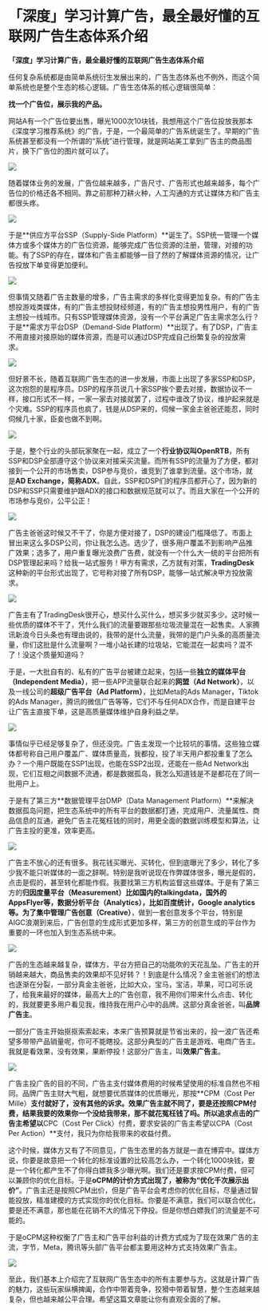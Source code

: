 #  「深度」学习计算广告，最全最好懂的互联网广告生态体系介绍   
  
**「深度」学习计算广告，最全最好懂的互联网广告生态体系介绍**  
  
  
任何复杂系统都是由简单系统衍生发展出来的，广告生态体系也不例外，而这个简单系统也是整个生态的核心逻辑。广告生态体系的核心逻辑很简单：  
  
  
**找一个广告位，展示我的产品。**  
  
  
网站A有一个广告位要出售，曝光1000次10块钱，我想用这个广告位投放我那本《深度学习推荐系统》的广告，于是，一个最简单的广告系统诞生了。早期的广告系统甚至都没有一个所谓的“系统”进行管理，就是网站美工拿到广告主的商品图片，换下广告位的图片就可以了。  
  
![](./img/ads/fde67b2448659210349294d67bd016f2.png)  
  
  
随着媒体业务的发展，广告位越来越多，广告尺寸、广告形式也越来越多，每个广告位的价格还各不相同。靠之前那种刀耕火种，人工沟通的方式让媒体方和广告主都很头疼。  
  
  
![](./img/ads/a5cce97fa15daa533586fb1608a21863.png)  
  
  
于是**供应方平台SSP（Supply-Side Platform）**诞生了。SSP统一管理一个媒体方或多个媒体方的广告位资源，能够完成广告位资源的注册，管理，对接的功能。有了SSP的存在，媒体和广告主都能够一目了然的了解媒体资源的情况，让广告投放下单变得更加便利。  
  
  
![](./img/ads/7fc931123c6ad257392f6a9347f2f863.png)  
  
  
但事情又随着广告主数量的增多，广告主需求的多样化变得更加复杂。有的广告主想投游戏类媒体，有的广告主想投财经频道，有的广告主想投男性用户，有的广告主想投一线城市。只有SSP管理媒体资源，没有一个平台满足广告主需求怎么行？于是**需求方平台DSP（Demand-Side Platform）**出现了。有了DSP，广告主不用直接对接原始的媒体资源，而是可以通过DSP完成自己纷繁复杂的投放需求。  
  
  
![](./img/ads/78e9f3c898dbe8a6caeaf5cb5e85829b.png)  
  
  
但好景不长，随着互联网广告生态的进一步发展，市面上出现了多家SSP和DSP，这次抱怨的是程序员。DSP的程序员说几十家SSP挨个要去对接，数据协议不一样，接口形式不一样，一家一家去对接就罢了，过程中谁改了协议，维护起来就是个灾难。SSP的程序员也疯了，钱是从DSP来的，伺候一家金主爸爸还能忍，同时伺候几十家，臣妾也做不到啊。  
  
  
![](./img/ads/edaeb1c7cc8d846e9e432de6b9a586ef.png)  
  
  
于是，整个行业的头部玩家聚在一起，成立了一个**行业协议叫OpenRTB**，所有SSP和DSP全部遵守这个协议来对接采买流量。而所有SSP的流量为了方便，都对接到一个公开的市场售卖，DSP参与竞价，谁竞到了谁拿到流量。这个市场，就是**AD Exchange，简称ADX**。自此，SSP和DSP们的程序员都开心了，因为新的DSP和SSP只需要维护跟ADX的接口和数据规范就可以了。而且大家在一个公开的市场参与竞价，公平公正！  
  
  
![](./img/ads/da1c089e9ac6737bc54c1057594edd87.png)  
  
  
广告主爸爸这时候又不干了，你是方便对接了，DSP的建设门槛降低了。市面上冒出来这么多DSP公司，你让我怎么选。选少了，很多用户覆盖不到影响产品推广效果；选多了，用户重复曝光浪费广告费，就没有一个什么大一统的平台把所有DSP管理起来吗？给我一站式服务！甲方有需求，乙方就有对策，**TradingDesk**这种新的平台形式出现了，它号称对接了所有DSP，能够一站式解决甲方投放需求。  
  
  
![](./img/ads/72e368a288d58505705b04445a1876c0.png)  
  
  
广告主有了TradingDesk很开心，想买什么买什么，想买多少就买多少。这时候一些优质的媒体不干了，凭什么我们的流量要跟那些垃圾流量混在一起售卖。人家腾讯新浪今日头条也有理由说的，我带的是什么流量，我带的是门户头条的高质量流量，你们这批是什么流量啊？一堆小站长建的垃圾站，它能混在一起卖吗？混不了！没这个质量知道吗？  
  
  
于是，一大批自有的、私有的广告平台被建立起来，包括一些**独立的媒体平台（Independent Media）**，把一些APP流量联合起来的**网盟（Ad Network）**，以及一线公司的**超级广告平台（Ad Platform）**，比如Meta的Ads Manager，Tiktok的Ads Manager，腾讯的微信广告等等，它们不与任何ADX合作，而是自建平台让广告主直接下单，这是高质量媒体维护自身利益之举。  
  
  
![](./img/ads/7a118c95df44712c4c935a87160119ff.png)  
  
  
事情似乎已经足够复杂了，但还没完。广告主发现一个比较坑的事情。这些独立媒体都号称自己用户覆盖广、媒体质量高，我都投，投了半天用户都投重复了怎么办？一个用户既能在SSP1出现，也能在SSP2出现，还能在一些Ad Network出现，它们互相之间数据不流通，都是数据孤岛，我怎么知道钱是不是都花在了同一批用户上。  
  
  
于是有了第三方**数据管理平台DMP（Data Management Platform）**来解决数据孤岛问题，把生态系统中的所有平台的数据都打通，完成用户、流量属性、商品信息的互通，避免广告主花冤枉钱的同时，用更全面的数据训练模型和算法，让广告主投的更准，效率更高。  
  
  
![](./img/ads/bbb985fde06e1ac3756eeb85ac3fd498.png)  
  
  
广告主不放心的还有很多。我花钱买曝光、买转化，但到底曝光了多少，转化了多少我不能只听媒体的一面之辞啊。特别是我听说现在作弊媒体很多，曝光是假的，点击是假的，甚至转化都能作假。我要找第三方机构监督这些媒体。于是有了第三方的**归因度量平台（Measurement）**比如国内的talkingdata，国外的AppsFlyer等，**数据分析平台（Analytics）**，比如百度统计，Google analytics等。为了集中管理**广告创意（Creative）**，做到一套创意发多个平台，特别是AIGC浪潮到来后，广告创意的生成形式更加多样，第三方的创意生成的平台作为重要的一环也加入到生态系统中来。  
  
  
![](./img/ads/c27deccce962413109ee19ebaded8d24.png)  
  
  
广告的生态越来越复杂，媒体方，平台方把自己的功能吹的天花乱坠。广告主的开销越来越大，商品售卖的效果却不见好转？！到底是什么情况？金主爸爸们的想法也逐渐在分裂，一部分真金主爸爸，比如大众，宝马，宝洁，苹果，可口可乐说了，给我来最好的媒体，最高大上的广告创意，我不用你们带来什么点击、转化的，我就要更多用户看见我，维持我在用户心中的品牌。这部分真金爸爸，叫**品牌广告主**。  
  
  
一部分广告主开始抠抠索索起来，本来广告预算就是节省出来的，投一波广告还希望多带带产品销量呢，你可不能瞎投。这部分典型的广告主是游戏、电商广告主。我就是看效果，没有效果，果断停投！这部分广告主，叫**效果广告主**。  
  
  
![](./img/ads/11dcac936dbb2b25009e964a4741a30b.png)  
  
  
广告主投广告的目的不同，广告主支付媒体费用的时候希望使用的标准自然也不相同。品牌广告主财大气粗，就想要优质媒体的优质曝光，那按**CPM（Cost Per Mille）**支付就好了，没有其他的诉求。效果广告主就不同了，要是还按照CPM付费，结果我要的效果你一个没给我带来，那不就花冤枉钱了吗。所以追求点击的广告主希望以**CPC（Cost Per Click）付费，要求安装的广告主希望以CPA（Cost Per Action）**支付，我只为你给我带来的收益付费。  
  
  
这个时候，媒体方又有了不同意见，广告生态里的各方就是一直在博弈中。媒体方说，你要是故意把一个转化的标准设置的比较高怎么办，一个转化1000块钱，要是一个转化都产生不了你得白嫖我多少曝光啊。我们还是要求按CPM付费，但可以兼顾你的优化目标。于是**oCPM的计价方式出现了，被称为“优化千次展示出价”**。广告主还是按照CPM出价，但是广告平台会考虑你的优化目标，尽量通过智能投放，精准建模的方式实现你的优化目标。你要是不满意，我们可以联合优化，要是还不满意，那也能在花销不大的情况下停投。但是你想白嫖我们的流量是不可能的。  
  
  
于是oCPM这种权衡了广告主和广告平台利益的计费方式成为了现在效果广告的主流，字节，Meta，腾讯等头部广告平台都主要用这种方式支持效果广告主。  
  
  
![](./img/ads/4e4a5fdae7ad2702cd6c796b32598ff9.png)  
  
  
至此，我们基本上介绍完了互联网广告生态中的所有主要参与方。这就是计算广告的魅力，这些玩家纵横捭阖，合作中带着竞争，狡猾中带着智慧，整个生态越来越复杂，但也越来越公平合理。希望这篇文章能让你有直观全面的了解。  
  
  
  
